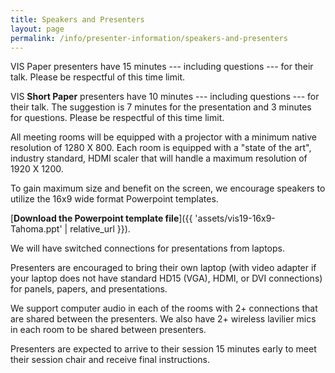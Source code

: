 ```yaml
---
title: Speakers and Presenters
layout: page
permalink: /info/presenter-information/speakers-and-presenters
---
```

VIS Paper presenters have 15 minutes --- including questions --- for
their talk. Please be respectful of this time limit.  

VIS **Short Paper** presenters have 10 minutes --- including questions --- for
their talk. The suggestion is 7 minutes for the presentation and 3 minutes for questions. Please be respectful of this time limit.  

All meeting rooms will be equipped with a projector with a minimum
native resolution of 1280 X 800. Each room is equipped with a "state
of the art", industry standard, HDMI scaler that will handle a maximum
resolution of 1920 X 1200.

To gain maximum size and benefit on the screen, we encourage speakers
to utilize the 16x9 wide format Powerpoint templates.

[**Download the Powerpoint template file**]({{ 'assets/vis19-16x9-Tahoma.ppt' | relative_url }}).

We will have switched connections for presentations from laptops.

Presenters are encouraged to bring their own laptop (with video adapter if your laptop does not have standard HD15 (VGA),
HDMI, or DVI connections) for panels, papers, and presentations. 

We support computer audio in each of the rooms with 2+ connections
that are shared between the presenters. We also have 2+ wireless
lavilier mics in each room to be shared between presenters.

Presenters are expected to arrive to their session 15 minutes early to
meet their session chair and receive final instructions.
